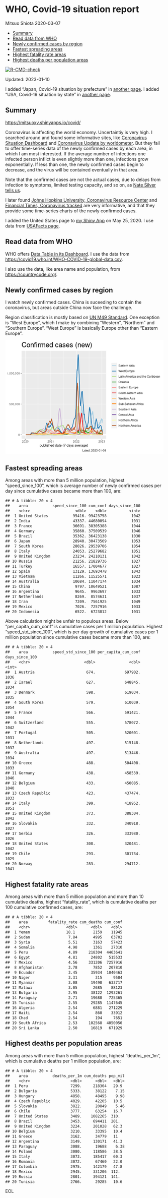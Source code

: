WHO, Covid-19 situation report
================
Mitsuo Shiota
2020-03-07

- <a href="#summary" id="toc-summary">Summary</a>
- <a href="#read-data-from-who" id="toc-read-data-from-who">Read data from
  WHO</a>
- <a href="#newly-confirmed-cases-by-region"
  id="toc-newly-confirmed-cases-by-region">Newly confirmed cases by
  region</a>
- <a href="#fastest-spreading-areas"
  id="toc-fastest-spreading-areas">Fastest spreading areas</a>
- <a href="#highest-fatality-rate-areas"
  id="toc-highest-fatality-rate-areas">Highest fatality rate areas</a>
- <a href="#highest-deaths-per-population-areas"
  id="toc-highest-deaths-per-population-areas">Highest deaths per
  population areas</a>

<!-- badges: start -->

[![R-CMD-check](https://github.com/mitsuoxv/covid/actions/workflows/R-CMD-check.yaml/badge.svg)](https://github.com/mitsuoxv/covid/actions/workflows/R-CMD-check.yaml)
<!-- badges: end -->

Updated: 2023-01-10

I added “Japan, Covid-19 situation by prefecture” in [another
page](Japan.md). I added “USA, Covid-19 situation by state” in [another
page](USA.md).

## Summary

<https://mitsuoxv.shinyapps.io/covid/>

Coronavirus is affecting the world economy. Uncertaintiy is very high. I
searched around and found some informative sites, like [Coronavirus
Situation
Dashboard](https://who.maps.arcgis.com/apps/opsdashboard/index.html#/c88e37cfc43b4ed3baf977d77e4a0667)
and [Coronavirus Update by
worldometer](https://www.worldometers.info/coronavirus/). But they fail
to offer time-series data of the newly confirmed cases by each area, in
which I am most interested. If the average number of infections one
infected person inflict is even slightly more than one, infections grow
exponentially. If less than one, the newly confirmed cases begin to
decrease, and the virus will be contained eventually in that area.

Note that the confirmed cases are not the actual cases, due to delays
from infection to symptoms, limited testing capacity, and so on, as
[Nate Silver tells
us](https://fivethirtyeight.com/features/coronavirus-case-counts-are-meaningless/).

I later found [Johns Hopkins University, Coronavirus Resource
Center](https://coronavirus.jhu.edu/) and [Financial Times, Coronavirus
tracked](https://www.ft.com/content/a26fbf7e-48f8-11ea-aeb3-955839e06441)
are very informative, and that they provide some time-series charts of
the newly confirmed cases.

I added the United States page to [my Shiny
App](https://mitsuoxv.shinyapps.io/covid/) on May 25, 2020. I use data
from [USAFacts
page](https://usafacts.org/visualizations/coronavirus-covid-19-spread-map/).

## Read data from WHO

WHO offers [Data Table in its Dashboard](https://covid19.who.int/table).
I use the data from
<https://covid19.who.int/WHO-COVID-19-global-data.csv>.

I also use the data, like area name and population, from
<https://countrycode.org/>.

## Newly confirmed cases by region

I watch newly confirmed cases. China is suceeding to contain the
coronavirus, but areas outside China now face the challenge.

Region classification is mostly based on [UN M49
Standard](https://unstats.un.org/unsd/methodology/m49/). One exception
is “West Europe”, which I make by combining “Western”, “Northern” and
“Southern Europe”. “West Europe” is basically Europe other than “Eastern
Europe”.

![](README_files/figure-gfm/chart-1.png)<!-- -->

## Fastest spreading areas

Among areas with more than 5 million population, highest
“speed_since_100”, which is average number of newly confirmed cases per
day since cumulative cases became more than 100, are:

    ## # A tibble: 20 × 4
    ##    area           speed_since_100 cum_conf days_since_100
    ##    <chr>                    <dbl>    <dbl>          <int>
    ##  1 United States           95416. 99423758           1042
    ##  2 India                   43337. 44680094           1031
    ##  3 France                  36691. 38305388           1044
    ##  4 Germany                 35860. 37509539           1046
    ##  5 Brazil                  35362. 36423138           1030
    ##  6 Japan                   28940. 30473569           1053
    ##  7 South Korea             28026. 29539706           1054
    ##  8 Italy                   24053. 25279682           1051
    ##  9 United Kingdom          23234. 24210131           1042
    ## 10 Russia                  21256. 21829736           1027
    ## 11 Turkey                  16557. 17004677           1027
    ## 12 Spain                   13129. 13693478           1043
    ## 13 Vietnam                 11266. 11525571           1023
    ## 14 Australia               10684. 11047174           1034
    ## 15 China                    9797. 10649521           1087
    ## 16 Argentina                9645.  9963697           1033
    ## 17 Netherlands              8269.  8574631           1037
    ## 18 Iran                     7209.  7561925           1049
    ## 19 Mexico                   7026.  7257916           1033
    ## 20 Indonesia                6522.  6723812           1031

Above calculation might be unfair to populous areas. Below
“per_capita_cum_conf” is cumulative cases per 1 million population.
Highest “speed_std_since_100”, which is per day growth of cumulative
cases per 1 million population since cumulative cases became more than
100, are:

    ## # A tibble: 20 × 4
    ##    area           speed_std_since_100 per_capita_cum_conf days_since_100
    ##    <chr>                        <dbl>               <dbl>          <int>
    ##  1 Austria                       674.             697902.           1036
    ##  2 Israel                        627.             648845.           1034
    ##  3 Denmark                       598.             619034.           1035
    ##  4 South Korea                   579.             610039.           1054
    ##  5 France                        566.             591421.           1044
    ##  6 Switzerland                   555.             578072.           1042
    ##  7 Portugal                      505.             520601.           1031
    ##  8 Netherlands                   497.             515148.           1037
    ##  9 Australia                     497.             513446.           1034
    ## 10 Greece                        488.             504408.           1033
    ## 11 Germany                       438.             458539.           1046
    ## 12 Belgium                       433.             450085.           1040
    ## 13 Czech Republic                423.             437474.           1033
    ## 14 Italy                         399.             418952.           1051
    ## 15 United Kingdom                373.             388304.           1042
    ## 16 Slovakia                      332.             340918.           1027
    ## 17 Serbia                        326.             333980.           1026
    ## 18 United States                 308.             320481.           1042
    ## 19 Chile                         293.             301734.           1029
    ## 20 Norway                        283.             294712.           1041

## Highest fatality rate areas

Among areas with more than 5 million population and more than 10
cumulative deaths, highest “fatality_rate”, which is cumulative deaths
per 100 cumulative confirmed cases, are:

    ## # A tibble: 20 × 4
    ##    area         fatality_rate cum_deaths cum_conf
    ##    <chr>                <dbl>      <dbl>    <dbl>
    ##  1 Yemen                18.1        2159    11945
    ##  2 Sudan                 7.84       4995    63702
    ##  3 Syria                 5.51       3163    57423
    ##  4 Somalia               4.98       1361    27310
    ##  5 Peru                  4.89     218304  4463641
    ##  6 Egypt                 4.81      24802   515533
    ##  7 Mexico                4.56     331206  7257916
    ##  8 Afghanistan           3.78       7852   207810
    ##  9 Ecuador               3.45      35934  1040463
    ## 10 Niger                 3.31        315     9504
    ## 11 Myanmar               3.08      19490   633717
    ## 12 Malawi                3.05       2685    88123
    ## 13 Bulgaria              2.95      38122  1293261
    ## 14 Paraguay              2.71      19688   725365
    ## 15 Tunisia               2.55      29285  1147645
    ## 16 Algeria               2.54       6881   271229
    ## 17 Haiti                 2.54        860    33912
    ## 18 Chad                  2.54        194     7651
    ## 19 South Africa          2.53     102568  4050050
    ## 20 Sri Lanka             2.50      16819   671929

## Highest deaths per population areas

Among areas with more than 5 million population, highest
“deaths_per_1m”, which is cumulative deaths per 1 million population,
are:

    ## # A tibble: 20 × 4
    ##    area           deaths_per_1m cum_deaths pop_mil
    ##    <chr>                  <dbl>      <dbl>   <dbl>
    ##  1 Peru                   7299.     218304   29.9 
    ##  2 Bulgaria               5333.      38122    7.15
    ##  3 Hungary                4858.      48495    9.98
    ##  4 Czech Republic         4029.      42205   10.5 
    ##  5 Slovakia               3822.      20849    5.46
    ##  6 Chile                  3777.      63254   16.7 
    ##  7 United States          3489.    1082265  310.  
    ##  8 Brazil                 3453.     694411  201.  
    ##  9 United Kingdom         3224.     201028   62.3 
    ## 10 Belgium                3210.      33395   10.4 
    ## 11 Greece                 3162.      34779   11   
    ## 12 Argentina              3149.     130171   41.3 
    ## 13 Paraguay               3088.      19688    6.38
    ## 14 Poland                 3080.     118586   38.5 
    ## 15 Italy                  3073.     185417   60.3 
    ## 16 Romania                3072.      67460   22.0 
    ## 17 Colombia               2975.     142179   47.8 
    ## 18 Mexico                 2945.     331206  112.  
    ## 19 Russia                 2801.     394121  141.  
    ## 20 Tunisia                2766.      29285   10.6

EOL
